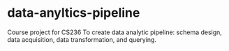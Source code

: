 # data-anyltics-pipeline


Course project for CS236
To create data analytic pipeline: schema design, data acquisition, data transformation, and querying.
